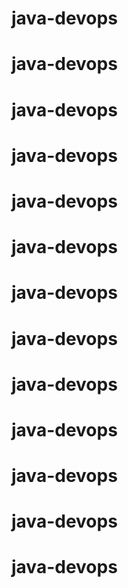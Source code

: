 # java-devops
# java-devops
# java-devops
# java-devops
# java-devops
# java-devops
# java-devops
# java-devops
# java-devops
# java-devops
# java-devops
# java-devops
# java-devops

